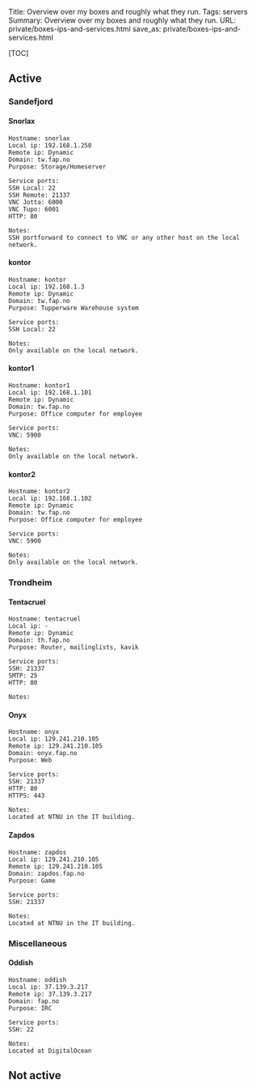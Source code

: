 Title: Overview over my boxes and roughly what they run.
Tags: servers
Summary: Overview over my boxes and roughly what they run.
URL: private/boxes-ips-and-services.html
save_as: private/boxes-ips-and-services.html

[TOC]

## Active

### Sandefjord

#### Snorlax

    Hostname: snorlax
    Local ip: 192.168.1.250
    Remote ip: Dynamic
    Domain: tw.fap.no
    Purpose: Storage/Homeserver

    Service ports:
    SSH Local: 22
    SSH Remote: 21337
    VNC Jotta: 6000
    VNC Tupo: 6001
    HTTP: 80

    Notes:
    SSH portforward to connect to VNC or any other host on the local network.

#### kontor

    Hostname: kontor
    Local ip: 192.168.1.3
    Remote ip: Dynamic
    Domain: tw.fap.no
    Purpose: Tupperware Warehouse system

    Service ports:
    SSH Local: 22

    Notes:
    Only available on the local network.

#### kontor1

    Hostname: kontor1
    Local ip: 192.168.1.101
    Remote ip: Dynamic
    Domain: tw.fap.no
    Purpose: Office computer for employee

    Service ports:
    VNC: 5900

    Notes:
    Only available on the local network.

#### kontor2

    Hostname: kontor2
    Local ip: 192.168.1.102
    Remote ip: Dynamic
    Domain: tw.fap.no
    Purpose: Office computer for employee

    Service ports:
    VNC: 5900

    Notes:
    Only available on the local network.


### Trondheim

#### Tentacruel

    Hostname: tentacruel
    Local ip: -
    Remote ip: Dynamic
    Domain: th.fap.no
    Purpose: Router, mailinglists, kavik

    Service ports:
    SSH: 21337
    SMTP: 25
    HTTP: 80

    Notes:

#### Onyx

    Hostname: onyx
    Local ip: 129.241.210.105
    Remote ip: 129.241.210.105
    Domain: onyx.fap.no
    Purpose: Web

    Service ports:
    SSH: 21337
    HTTP: 80
    HTTPS: 443

    Notes:
    Located at NTNU in the IT building.


#### Zapdos

    Hostname: zapdos
    Local ip: 129.241.210.105
    Remote ip: 129.241.210.105
    Domain: zapdos.fap.no
    Purpose: Game

    Service ports:
    SSH: 21337

    Notes:
    Located at NTNU in the IT building.


### Miscellaneous

#### Oddish

    Hostname: oddish
    Local ip: 37.139.3.217
    Remote ip: 37.139.3.217
    Domain: fap.no
    Purpose: IRC

    Service ports:
    SSH: 22

    Notes:
    Located at DigitalOcean


## Not active
